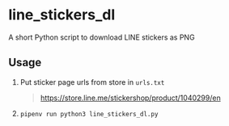 # line_stickers_dl

A short Python script to download LINE stickers as PNG

## Usage

1. Put sticker page urls from store in `urls.txt`

   > https://store.line.me/stickershop/product/1040299/en

2. `pipenv run python3 line_stickers_dl.py`
